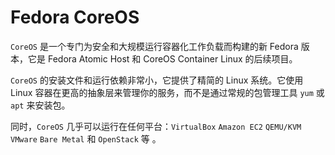 # Fedora CoreOS

`CoreOS` 是一个专门为安全和大规模运行容器化工作负载而构建的新 Fedora 版本，它是 Fedora Atomic Host 和 CoreOS Container Linux 的后续项目。

`CoreOS` 的安装文件和运行依赖非常小，它提供了精简的 Linux 系统。它使用 Linux 容器在更高的抽象层来管理你的服务，而不是通过常规的包管理工具 `yum` 或 `apt` 来安装包。

同时，`CoreOS` 几乎可以运行在任何平台：`VirtualBox` `Amazon EC2` `QEMU/KVM` `VMware` `Bare Metal` 和 `OpenStack` 等 。
